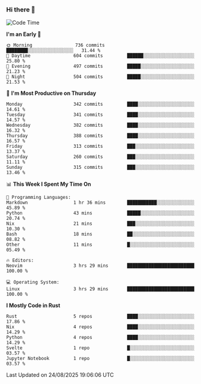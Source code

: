### Hi there 👋
<!--START_SECTION:waka-->
![Code Time](http://img.shields.io/badge/Code%20Time-737%20hrs%208%20mins-blue)

**I'm an Early 🐤** 

```text
🌞 Morning                736 commits         ████████░░░░░░░░░░░░░░░░░   31.44 % 
🌆 Daytime                604 commits         ██████░░░░░░░░░░░░░░░░░░░   25.80 % 
🌃 Evening                497 commits         █████░░░░░░░░░░░░░░░░░░░░   21.23 % 
🌙 Night                  504 commits         █████░░░░░░░░░░░░░░░░░░░░   21.53 % 
```
📅 **I'm Most Productive on Thursday** 

```text
Monday                   342 commits         ████░░░░░░░░░░░░░░░░░░░░░   14.61 % 
Tuesday                  341 commits         ████░░░░░░░░░░░░░░░░░░░░░   14.57 % 
Wednesday                382 commits         ████░░░░░░░░░░░░░░░░░░░░░   16.32 % 
Thursday                 388 commits         ████░░░░░░░░░░░░░░░░░░░░░   16.57 % 
Friday                   313 commits         ███░░░░░░░░░░░░░░░░░░░░░░   13.37 % 
Saturday                 260 commits         ███░░░░░░░░░░░░░░░░░░░░░░   11.11 % 
Sunday                   315 commits         ███░░░░░░░░░░░░░░░░░░░░░░   13.46 % 
```


📊 **This Week I Spent My Time On** 

```text
💬 Programming Languages: 
Markdown                 1 hr 36 mins        ███████████░░░░░░░░░░░░░░   45.89 % 
Python                   43 mins             █████░░░░░░░░░░░░░░░░░░░░   20.74 % 
Nix                      21 mins             ███░░░░░░░░░░░░░░░░░░░░░░   10.30 % 
Bash                     18 mins             ██░░░░░░░░░░░░░░░░░░░░░░░   08.82 % 
Other                    11 mins             █░░░░░░░░░░░░░░░░░░░░░░░░   05.49 % 

🔥 Editors: 
Neovim                   3 hrs 29 mins       █████████████████████████   100.00 % 

💻 Operating System: 
Linux                    3 hrs 29 mins       █████████████████████████   100.00 % 
```

**I Mostly Code in Rust** 

```text
Rust                     5 repos             ████░░░░░░░░░░░░░░░░░░░░░   17.86 % 
Nix                      4 repos             ████░░░░░░░░░░░░░░░░░░░░░   14.29 % 
Python                   4 repos             ████░░░░░░░░░░░░░░░░░░░░░   14.29 % 
Svelte                   1 repo              █░░░░░░░░░░░░░░░░░░░░░░░░   03.57 % 
Jupyter Notebook         1 repo              █░░░░░░░░░░░░░░░░░░░░░░░░   03.57 % 
```




 Last Updated on 24/08/2025 19:06:06 UTC
<!--END_SECTION:waka-->

<!--
**YoganshSharma/YoganshSharma** is a ✨ _special_ ✨ repository because its `README.md` (this file) appears on your GitHub profile.

Here are some ideas to get you started:

- 🔭 I’m currently working on ...
- 🌱 I’m currently learning ...
- 👯 I’m looking to collaborate on ...
- 🤔 I’m looking for help with ...
- 💬 Ask me about ...
- 📫 How to reach me: ...
- 😄 Pronouns: ...
- ⚡ Fun fact: ...
-->
